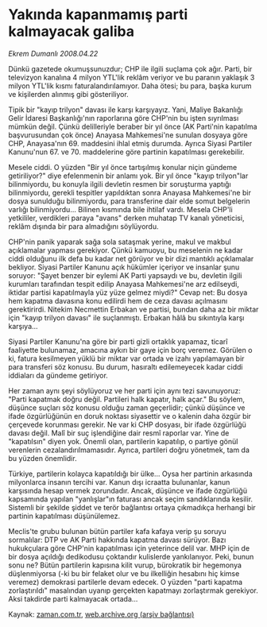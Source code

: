 # Yakında kapanmamış parti kalmayacak galiba

*Ekrem Dumanlı 2008.04.22*

<tr><td class="metin" colspan="2" style="padding-top: 20px; padding-left: 5px; padding-right: 10px;">Dünkü gazetede okumuşsunuzdur; CHP ile ilgili suçlama çok ağır. Parti, bir televizyon kanalına 4 milyon YTL'lik reklâm veriyor ve bu paranın yaklaşık 3 milyon YTL'lik kısmı faturalandırılamıyor. Daha ötesi; bu para, başka kurum ve kişilerden alınmış gibi gösteriliyor.</td></tr><tr><td class="metin" colspan="2" style="padding-top: 20px; padding-left: 5px; padding-right: 10px;"><p>Tipik bir "kayıp trilyon" davası ile karşı karşıyayız. Yani, Maliye Bakanlığı Gelir İdaresi Başkanlığı'nın raporlarına göre CHP'nin bu işten sıyrılması mümkün değil. Çünkü delilleriyle beraber bir yıl önce (AK Parti'nin kapatılma başvurusundan çok önce) Anayasa Mahkemesi'ne sunulan dosyaya göre CHP, Anayasa'nın 69. maddesini ihlal etmiş durumda. Ayrıca Siyasi Partiler Kanunu'nun 67. ve 70. maddelerine göre partinin kapatılması gerekebilir.
<p>Mesele ciddi. O yüzden "Bir yıl önce tartışılmış konular niçin gündeme getiriliyor?" diye efelenmenin bir anlamı yok. Bir yıl önce "kayıp trilyon"lar bilinmiyordu, bu konuyla ilgili devletin resmen bir soruşturma yaptığı bilinmiyordu, gerekli tespitler yapıldıktan sonra Anayasa Mahkemesi'ne bir dosya sunulduğu bilinmiyordu, para transferine dair elde somut belgelerin varlığı bilinmiyordu... Bilinen kısmında bile ihtilaf vardı. Mesela CHP'li yetkililer, verdikleri paraya "avans" derken muhatap TV kanalı yöneticisi, reklâm dışında bir para almadığını söylüyordu. 
<p>CHP'nin panik yaparak sağa sola sataşmak yerine, makul ve makbul açıklamalar yapması gerekiyor. Çünkü kamuoyu, bu meselenin ne kadar ciddi olduğunu ilk defa bu kadar net görüyor ve bir dizi mantıklı açıklamalar bekliyor. Siyasi Partiler Kanunu açık hükümler içeriyor ve insanlar şunu soruyor: "Şayet benzer bir eylemi AK Parti yapsaydı ve bu, devletin ilgili kurumları tarafından tespit edilip Anayasa Mahkemesi'ne arz edilseydi, iktidar partisi kapatılmayla yüz yüze gelmez miydi?" Cevap net: Bu dosya hem kapatma davasına konu edilirdi hem de ceza davası açılmasını gerektirirdi. Nitekim Necmettin Erbakan ve partisi, bundan daha az bir miktar için "kayıp trilyon davası" ile suçlanmıştı. Erbakan hâlâ bu sıkıntıyla karşı karşıya...
<p>Siyasi Partiler Kanunu'na göre bir parti gizli ortaklık yapamaz, ticarî faaliyette bulunamaz, amacına aykırı bir gaye için borç veremez. Görülen o ki, fatura kesilmeyen yüklü bir miktar var ortada ve izahı yapılamayan bir para transferi söz konusu. Bu durum, hasıraltı edilemeyecek kadar ciddi iddiaları da gündeme getiriyor.
<p>Her zaman aynı şeyi söylüyoruz ve her parti için aynı tezi savunuyoruz: "Parti kapatmak doğru değil. Partileri halk kapatır, halk açar." Bu söylem, düşünce suçları söz konusu olduğu zaman geçerlidir; çünkü düşünce ve ifade özgürlüğünün en doruk noktası siyasettir ve o kalenin daha özgür bir çerçevede korunması gerekir. Ne var ki CHP dosyası, bir ifade özgürlüğü davası değil. Malî bir suç işlendiğine dair resmî raporlar var. Yine de "kapatılsın" diyen yok. Önemli olan, partilerin kapatılıp, o partiye gönül verenlerin cezalandırılmamasıdır. Ayrıca, partileri doğru yönetmek, tam da bu yüzden önemlidir.
<p>Türkiye, partilerin kolayca kapatıldığı bir ülke... Oysa her partinin arkasında milyonlarca insanın tercihi var. Kanun dışı icraatta bulunanlar, kanun karşısında hesap vermek zorundadır. Ancak, düşünce ve ifade özgürlüğü kapsamında yapılan "yanlışlar"ın faturası ancak seçim sandıklarında kesilir. Sistemli bir şekilde şiddet ve terör bağlantısı ortaya çıkmadıkça herhangi bir partinin kapatılması düşünülemez.
<p>Meclis'te grubu bulunan bütün partiler kafa kafaya verip şu soruyu sormalılar: DTP ve AK Parti hakkında kapatma davası sürüyor. Bazı hukukçulara göre CHP'nin kapatılması için yeterince delil var. MHP için de bir dosya açıldığı dedikodusu çoktandır kulislerde yankılanıyor. Peki, bunun sonu ne? Bütün partilerin kapısına kilit vurup, bürokratik bir hegemonya düşlenmiyorsa (-ki bu bir felaket olur ve bu ilkelliğin hesabını hiç kimse veremez) demokrasi partilerle devam edecek. O yüzden "parti kapatma zorlaştırıldı" masalından uyanıp gerçekten kapatmayı zorlaştırmak gerekiyor. Aksi takdirde parti kalmayacak ortada...<br/></p></p></p></p></p></p></p></td></tr>

Kaynak: [zaman.com.tr](http://zaman.com.tr/yazar.do?yazino=679777), [web.archive.org (arşiv bağlantısı)](http://web.archive.org/web/20080502222946/http://zaman.com.tr:80/yazar.do?yazino=679777)
